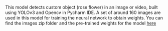 
This model detects custom object (rose flower) in an image or video, built using YOLOv3 and Opencv in Pycharm IDE. A set of around 160 images are used in this model
for training the neural network to obtain weights. You can find the images zip folder and the pre-trained weights for the model <a href='https://drive.google.com/drive/folders/1XkKcsguFQ6qwgggkPtDNcOFGsZ6x29ON?usp=sharing'>here</a>


